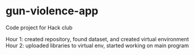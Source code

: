 # gun-violence-app
Code project for Hack club

Hour 1: created repository, found dataset, and created virtual environment
Hour 2: uploaded libraries to virtual env, started working on main program